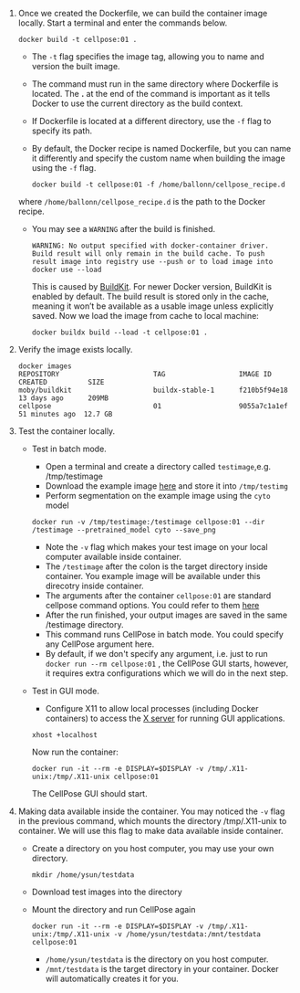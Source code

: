 1. Once we created the Dockerfile, we can build the container image locally. Start a terminal and enter the commands below.
    ```
    docker build -t cellpose:01 .
    ```

    - The `-t` flag specifies the image tag, allowing you to name and version the built image.
    - The command must run in the same directory where Dockerfile is located. The **.** at the end of the command is important as it tells Docker to use the current directory as the build context.
    - If Dockerfile is located at a different directory, use the `-f` flag to specify its path.
    - By default, the Docker recipe is named Dockerfile, but you can name it differently and specify the custom name when building the image using the `-f` flag. 

        ```
        docker build -t cellpose:01 -f /home/ballonn/cellpose_recipe.d
        
        ```
    where `/home/ballonn/cellpose_recipe.d` is the path to the Docker recipe.
    - You may see a `WARNING` after the build is finished.

        ```
        WARNING: No output specified with docker-container driver. Build result will only remain in the build cache. To push result image into registry use --push or to load image into docker use --load 
        ```

        This is caused by [BuildKit](https://docs.docker.com/build/buildkit/). For newer Docker version, BuildKit is enabled by default. The build result is stored only in the cache, meaning it won’t be available as a usable image unless explicitly saved. 
        Now we load the image from cache to local machine:

        ```
        docker buildx build --load -t cellpose:01 .
        ```


2. Verify the image exists locally.

    ```
    docker images
    REPOSITORY                       TAG                  IMAGE ID       CREATED          SIZE
    moby/buildkit                    buildx-stable-1      f210b5f94e18   13 days ago      209MB
    cellpose                         01                   9055a7c1a1ef  51 minutes ago  12.7 GB
    ```

3. Test the container locally.

    - Test in batch mode.

        - Open a terminal and create a directory called `testimage`,e.g. /tmp/testimage
        - Download the example image [here](https://github.com/embl-cba/bard-containers/blob/main/cellpose-nobard/MAX_pg6-3CF1_20--t1-3.jpg) and store it into `/tmp/testimg`
        - Perform segmentation on the example image using the `cyto` model
        ```
        docker run -v /tmp/testimage:/testimage cellpose:01 --dir /testimage --pretrained_model cyto --save_png
        ```

        - Note the `-v` flag which makes your test image on your local computer available inside container.
        - The `/testimage` after the colon is the target directory inside container. You example image will be available under this direcotry inside container.
        - The arguments after the container `cellpose:01` are standard cellpose command options. You could refer to them [here](https://cellpose.readthedocs.io/en/latest/command.html)
        - After the run finished, your output images are saved in the same /testimage directory.
        - This command runs CellPose in batch mode. You could specify any CellPose argument here.
        - By default, if we don't specify any argument, i.e. just to run `docker run --rm cellpose:01` , the CellPose GUI starts, however, it requires extra configurations which we will do in the next step.


    - Test in GUI mode.
        - Configure X11 to allow local processes (including Docker containers) to access the [X server](https://en.wikipedia.org/wiki/X_Window_System) for running GUI applications.

        ```
        xhost +localhost
        ```
        
        Now run the container:

        ```
        docker run -it --rm -e DISPLAY=$DISPLAY -v /tmp/.X11-unix:/tmp/.X11-unix cellpose:01
        ```

        The CellPose GUI should start.

4. Making data available inside the container. 
   You may noticed the `-v` flag in the previous command, which mounts the directory /tmp/.X11-unix to container. We will use this flag to make data available inside container. 
    - Create a directory on you host computer, you may use your own directory.
        
        ```
        mkdir /home/ysun/testdata
        ```

    - Download test images into the directory
    - Mount the directory and run CellPose again
        
        ```
        docker run -it --rm -e DISPLAY=$DISPLAY -v /tmp/.X11-unix:/tmp/.X11-unix -v /home/ysun/testdata:/mnt/testdata cellpose:01
        ```

        - `/home/ysun/testdata` is the directory on you host computer.
        - `/mnt/testdata` is the target directory in your container. Docker will automatically creates it for you.